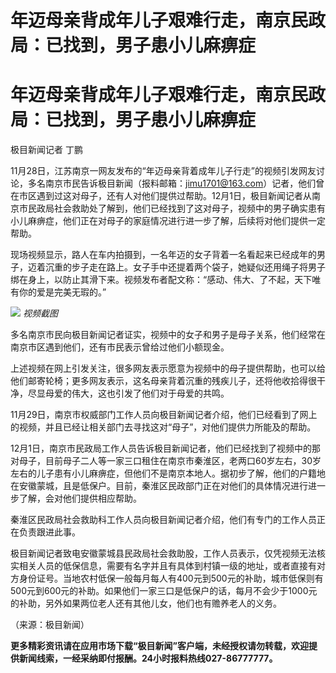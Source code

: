 # 年迈母亲背成年儿子艰难行走，南京民政局：已找到，男子患小儿麻痹症

# 年迈母亲背成年儿子艰难行走，南京民政局：已找到，男子患小儿麻痹症

极目新闻记者 丁鹏

11月28日，江苏南京一网友发布的“年迈母亲背着成年儿子行走”的视频引发网友讨论，多名南京市民告诉极目新闻（报料邮箱：jimu1701@163.com）记者，他们曾在市区遇到过这对母子，还有人对他们提供过帮助。12月1日，极目新闻记者从南京市民政局社会救助处了解到，他们已经找到了这对母子，视频中的男子确实患有小儿麻痹症，他们正在对母子的家庭情况进行进一步了解，后续将对他们提供一定帮助。

现场视频显示，路人在车内拍摄到，一名年迈的女子背着一名看起来已经成年的男子，迈着沉重的步子走在路上。女子手中还提着两个袋子，她疑似还用绳子将男子绑在身上，以防止其滑下来。视频发布者配文称：“感动、伟大、了不起，天下唯有你的爱是完美无瑕的。”

![](https://inews.gtimg.com/om_bt/OULKuzJFJIrH63_1GZd8WuX1U7nRdX1R5_Jd98Nge1zesAA/1000)
_视频截图_

多名南京市民向极目新闻记者证实，视频中的女子和男子是母子关系，他们经常在南京市区遇到他们，还有市民表示曾给过他们小额现金。

上述视频在网上引发关注，很多网友表示愿意为视频中的母子提供帮助，也可以给他们邮寄轮椅；更多网友表示，这名母亲背着沉重的残疾儿子，还将他收拾得很干净，尽显母爱的伟大，这也引发了他们对于母爱的共鸣。

11月29日，南京市权威部门工作人员向极目新闻记者介绍，他们已经看到了网上的视频，并且已经让相关部门去寻找这对“母子”，对他们提供力所能及的帮助。

12月1日，南京市民政局工作人员告诉极目新闻记者，他们已经找到了视频中的那对母子，目前母子二人等一家三口租住在南京市秦淮区，老两口60岁左右，30岁左右的儿子患有小儿麻痹症，但他们不是南京本地人。据初步了解，他们的户籍地在安徽蒙城，且是低保户。目前，秦淮区民政部门正在对他们的具体情况进行进一步了解，会对他们提供相应帮助。

秦淮区民政局社会救助科工作人员向极目新闻记者介绍，他们有专门的工作人员正在负责跟进此事。

极目新闻记者致电安徽蒙城县民政局社会救助股，工作人员表示，仅凭视频无法核实相关人员的低保信息，需要有名字并且有具体到村镇一级的地址，或者直接有对方身份证号。当地农村低保一般每月每人有400元到500元的补助，城市低保则有500元到600元的补助。如果他们一家三口是低保户的话，每月不会少于1000元的补助，另外如果两位老人还有其他儿女，他们也有赡养老人的义务。

（来源：极目新闻）

**更多精彩资讯请在应用市场下载“极目新闻”客户端，未经授权请勿转载，欢迎提供新闻线索，一经采纳即付报酬。24小时报料热线027-86777777。**

